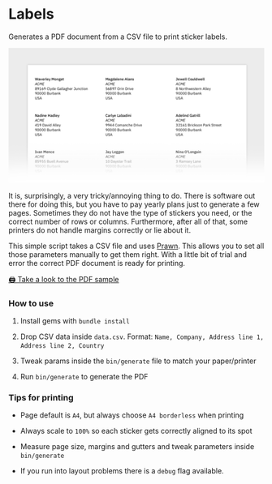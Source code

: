 # Labels

Generates a PDF document from a CSV file to print sticker labels.

<a href="sample.pdf"><img src="image.png" width="600px"></a>

It is, surprisingly, a very tricky/annoying thing to do. There is software out there for doing this, but you have to pay yearly plans just to generate a few pages. Sometimes they do not have the type of stickers you need, or the correct number of rows or columns. Furthermore, after all of that, some printers do not handle margins correctly or lie about it.

This simple script takes a CSV file and uses [Prawn](http://prawnpdf.org). This allows you to set all those parameters manually to get them right. With a little bit of trial and error the correct PDF document is ready for printing.

[🖨 Take a look to the PDF sample](sample.pdf)

### How to use

1. Install gems with `bundle install`

2. Drop CSV data inside `data.csv`. Format: `Name, Company, Address line 1, Address line 2, Country`

3. Tweak params inside the `bin/generate` file to match your paper/printer

4. Run `bin/generate` to generate the PDF

### Tips for printing

- Page default is `A4`, but always choose `A4 borderless` when printing

- Always scale to `100%` so each sticker gets correctly aligned to its spot

- Measure page size, margins and gutters and tweak parameters inside `bin/generate`

- If you run into layout problems there is a `debug` flag available.
